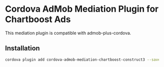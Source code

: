 # Cordova AdMob Mediation Plugin for Chartboost Ads

This mediation plugin is compatible with admob-plus-cordova.

## Installation

```sh
cordova plugin add cordova-admob-mediation-chartboost-construct3 --save
```
